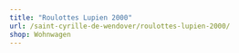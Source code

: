 ```yaml
---
title: "Roulottes Lupien 2000"
url: /saint-cyrille-de-wendover/roulottes-lupien-2000/
shop: Wohnwagen
---
```

